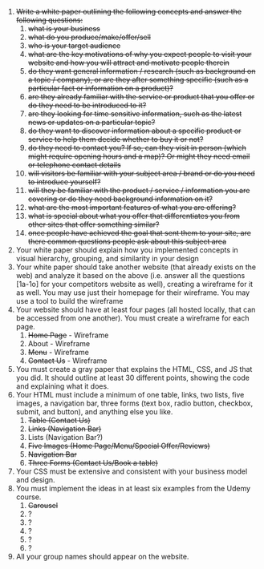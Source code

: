 1. ~~Write a white paper outlining the following concepts and answer the following questions:~~
    1. ~~what is your business~~
    2. ~~what do you produce/make/offer/sell~~
    3. ~~who is your target audience~~
    4. ~~what are the key motivations of why you expect people to visit your website and how you will attract and
       motivate people therein~~
    5. ~~do they want general information / research (such as background on a topic / company), or are they after
       something specific (such as a particular fact or information on a product)?~~
    6. ~~are they already familiar with the service or product that you offer or do they need to be introduced to it?~~
    7. ~~are they looking for time sensitive information, such as the latest news or updates on a particular topic?~~
    8. ~~do they want to discover information about a specific product or service to help them decide whether to buy it
       or not?~~
    9. ~~do they need to contact you? If so, can they visit in person (which might require opening hours and a map)? Or
       might they need email or telephone contact details~~
    10. ~~will visitors be familiar with your subject area / brand or do you need to introduce yourself?~~
    11. ~~will they be familiar with the product / service / information you are covering or do they need background
        information on it?~~
    12. ~~what are the most important features of what you are offering?~~
    13. ~~what is special about what you offer that differentiates you from other sites that offer something similar?~~
    14. ~~once people have achieved the goal that sent them to your site, are there common questions people ask about
        this subject area~~
2. Your white paper should explain how you implemented concepts in visual hierarchy, grouping, and similarity in your
   design
3. Your white paper should take another website (that already exists on the web) and analyze it based on the above (i.e.
   answer all the questions [1a-1o] for your competitors website as well), creating a wireframe for it as well. You may
   use just their homepage for their wireframe. You may use a tool to build the wireframe
4. Your website should have at least four pages (all hosted locally, that can be accessed from one another). You must
   create a wireframe for each page.
    1. ~~Home Page~~ - Wireframe
    2. About - Wireframe
    3. ~~Menu~~ - Wireframe
    4. ~~Contact Us~~ - Wireframe
5. You must create a gray paper that explains the HTML, CSS, and JS that you did. It should outline at least 30
   different points, showing the code and explaining what it does.
6. Your HTML must include a minimum of one table, links, two lists, five images, a navigation bar, three forms (text
   box, radio button, checkbox, submit, and button), and anything else you like.
    1. ~~Table (Contact Us)~~
    2. ~~Links (Navigation Bar)~~
    3. Lists (Navigation Bar?)
    4. ~~Five Images (Home Page/Menu/Special Offer/Reviews)~~
    5. ~~Navigation Bar~~
    6. ~~Three Forms (Contact Us/Book a table)~~
7. Your CSS must be extensive and consistent with your business model and design.
8. You must implement the ideas in at least six examples from the Udemy course.
    1. ~~Carousel~~
    2. ?
    3. ?
    4. ?
    5. ?
    6. ?
9. All your group names should appear on the website.
